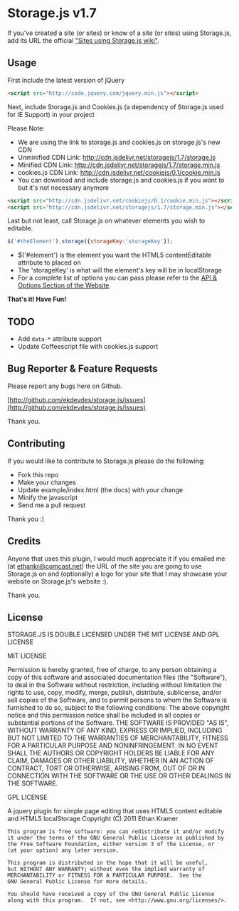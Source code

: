 Storage.js v1.7
=========

If you've created a site (or sites) or know of a site (or sites) using Storage.js, add its URL the official ["Sites using Storage.js wiki"](https://github.com/ekdevdes/storage.js/wiki/Sites-using-Storage.js).

Usage
-----

First include the latest version of jQuery  

``` html
<script src="http://code.jquery.com/jquery.min.js"></script>
```  

Next, include Storage.js and Cookies.js (a dependency of Storage.js used for IE Support) in your project

Please Note:
+  We are using the link to storage.js and cookies.js on storage.js's new CDN 
  +  Unminified CDN Link: http://cdn.jsdelivr.net/storagejs/1.7/storage.js
  +  Minified CDN Link: http://cdn.jsdelivr.net/storagejs/1.7/storage.min.js
  +  cookies.js CDN Link: http://cdn.jsdelivr.net/cookiejs/0.1/cookie.min.js
+  You can download and include storage.js and cookies.js if you want to but it's not necessary anymore


``` html
<script src="http://cdn.jsdelivr.net/cookiejs/0.1/cookie.min.js"></script>
<script src="http://cdn.jsdelivr.net/storagejs/1.7/storage.min.js"></script>
```

Last but not least, call Storage.js on whatever elements you wish to editable.

``` javascript 
$('#theElement').storage({storageKey:'storageKey'});
```

+	$('#element') is the element you want the HTML5 contentEditable attribute to placed on
+	The 'storageKey' is what will the element's key will be in localStorage
+	For a complete list of options you can pass please refer to the [API &amp; Options Section of the Website](http://ek.alphaschildren.org/projects/storagejs/#api-options)

__That's it! Have Fun!__

TODO
----

+  Add `data-*` attribute support
+  Update Coffeescript file with cookies.js support


Bug Reporter & Feature Requests
------------

Please report any bugs here on Github. 

[http://github.com/ekdevdes/storage.js/issues](http://github.com/ekdevdes/storage.js/issues)

Thank you.

Contributing
------------

If you would like to contribute to Storage.js please do the following:

+	Fork this repo
+	Make your changes
+	Update example/index.html (the docs) with your change
+	Minify the javascript
+	Send me a pull request

Thank you :)

Credits
-------

Anyone that uses this plugin, I would much appreciate it if you emailed me (at ethankr@comcast.net) the URL of the site you are going to use Storage.js on and (optionally) a logo for your site that I may showcase your website on Storage.js's website :).

Thank you.

License
-------

STORAGE.JS IS DOUBLE LICENSED UNDER THE MIT LICENSE AND GPL LICENSE

MIT LICENSE

Permission is hereby granted, free of charge, to any person obtaining a copy of this software and associated documentation files (the "Software"), to deal in the Software without restriction, including without limitation the rights to use, copy, modify, merge, publish, distribute, sublicense, and/or sell copies of the Software, and to permit persons to whom the Software is furnished to do so, subject to the following conditions:
The above copyright notice and this permission notice shall be included in all copies or substantial portions of the Software.
THE SOFTWARE IS PROVIDED "AS IS", WITHOUT WARRANTY OF ANY KIND, EXPRESS OR IMPLIED, INCLUDING BUT NOT LIMITED TO THE WARRANTIES OF MERCHANTABILITY, FITNESS FOR A PARTICULAR PURPOSE AND NONINFRINGEMENT. IN NO EVENT SHALL THE AUTHORS OR COPYRIGHT HOLDERS BE LIABLE FOR ANY CLAIM, DAMAGES OR OTHER LIABILITY, WHETHER IN AN ACTION OF CONTRACT, TORT OR OTHERWISE, ARISING FROM, OUT OF OR IN CONNECTION WITH THE SOFTWARE OR THE USE OR OTHER DEALINGS IN THE SOFTWARE.

GPL LICENSE

A jquery plugin for simple page editing that uses HTML5 content editable and HTML5 localStorage
	Copyright (C) 2011  Ethan Kramer

	This program is free software: you can redistribute it and/or modify
	it under the terms of the GNU General Public License as published by
	the Free Software Foundation, either version 3 of the License, or
	(at your option) any later version.

	This program is distributed in the hope that it will be useful,
	but WITHOUT ANY WARRANTY; without even the implied warranty of
	MERCHANTABILITY or FITNESS FOR A PARTICULAR PURPOSE.  See the
	GNU General Public License for more details.

	You should have received a copy of the GNU General Public License
	along with this program.  If not, see <http://www.gnu.org/licenses/>.
